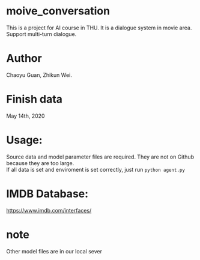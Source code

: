 # moive_conversation
This is a project for AI course in THU. It is a dialogue system in movie area. Support multi-turn dialogue.

# Author
Chaoyu Guan, Zhikun Wei. 

# Finish data
May 14th, 2020

# Usage:
Source data and model parameter files are required. They are not on Github because they are too large.<br>
If all data is set and enviroment is set correctly, just run `python agent.py`

# IMDB Database: 
https://www.imdb.com/interfaces/

# note
Other model files are in our local sever
